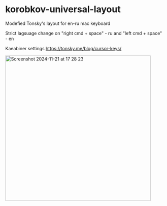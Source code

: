 # korobkov-universal-layout
Modefied Tonsky's layout for en-ru mac keyboard

Strict lagsuage change on "right cmd + space" - ru and "left cmd + space" - en

Kaeabiner settings https://tonsky.me/blog/cursor-keys/

<img width="458" alt="Screenshot 2024-11-21 at 17 28 23" src="https://github.com/user-attachments/assets/7e3f55c7-b09f-43c2-806a-b6b55a2688c0">
